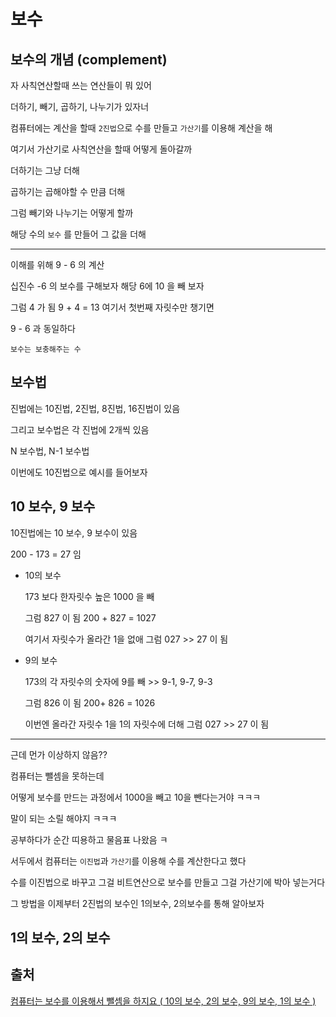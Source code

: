 # 보수

## 보수의 개념 (complement)

자 사칙연산할때 쓰는 연산들이 뭐 있어

더하기, 빼기, 곱하기, 나누기가 있자너

컴퓨터에는 계산을 할때 `2진법`으로 수를 만들고 `가산기`를 이용해 계산을 해

여기서 가산기로 사칙연산을 할때 어떻게 돌아갈까

더하기는 그냥 더해

곱하기는 곱해야할 수 만큼 더해

그럼 빼기와 나누기는 어떻게 할까

해당 수의 `보수` 를 만들어 그 값을 더해

---

이해를 위해 9 - 6 의 계산

십진수 -6 의 보수를 구해보자 해당 6에 10 을 빼 보자

그럼 4 가 됨 9 + 4 = 13 여기서 첫번째 자릿수만 챙기면

9 - 6 과 동일하다

`보수는 보충해주는 수`

## 보수법

진법에는 10진법, 2진법, 8진법, 16진법이 있음

그리고 보수법은 각 진법에 2개씩 있음

N 보수법, N-1 보수법

이번에도 10진법으로 예시를 들어보자

## 10 보수, 9 보수

10진법에는 10 보수, 9 보수이 있음

200 - 173 = 27 임

- 10의 보수

  173 보다 한자릿수 높은 1000 을 빼

  그럼 827 이 됨 200 + 827 = 1027

  여기서 자릿수가 올라간 1을 없애 그럼 027 >> 27 이 됨

- 9의 보수

  173의 각 자릿수의 숫자에 9를 빼 >> 9-1, 9-7, 9-3

  그럼 826 이 됨 200+ 826 = 1026

  이번엔 올라간 자릿수 1을 1의 자릿수에 더해 그럼 027 >> 27 이 됨

---

근데 먼가 이상하지 않음??

컴퓨터는 뺄셈을 못하는데

어떻게 보수를 만드는 과정에서 1000을 빼고 10을 뺀다는거야 ㅋㅋㅋ

말이 되는 소릴 해야지 ㅋㅋㅋ

공부하다가 순간 띠용하고 물음표 나왔음 ㅋ

서두에서 컴퓨터는 `이진법`과 `가산기`를 이용해 수를 계산한다고 했다

수를 이진법으로 바꾸고 그걸 비트연산으로 보수를 만들고 그걸 가산기에 박아 넣는거다

그 방법을 이제부터 2진법의 보수인 1의보수, 2의보수를 통해 알아보자

## 1의 보수, 2의 보수

## 출처

[컴퓨터는 보수를 이용해서 뺄셈을 하지요 ( 10의 보수, 2의 보수, 9의 보수, 1의 보수 )](https://www.youtube.com/watch?v=ouSqaaumhvE)
